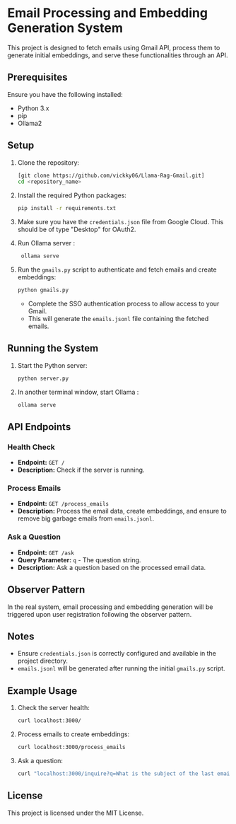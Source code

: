 # Email Processing and Embedding Generation System

This project is designed to fetch emails using Gmail API, process them to generate initial embeddings, and serve these functionalities through an API.

## Prerequisites

Ensure you have the following installed:

- Python 3.x
- pip
- Ollama2

## Setup

1. Clone the repository:

    ```bash
    [git clone https://github.com/vickky06/Llama-Rag-Gmail.git]
    cd <repository_name>
    ```

2. Install the required Python packages:

    ```bash
    pip install -r requirements.txt
    ```

3. Make sure you have the `credentials.json` file from Google Cloud. This should be of type "Desktop" for OAuth2.

4. Run Ollama server :
   ```bash
    ollama serve
    ```

6. Run the `gmails.py` script to authenticate and fetch emails and create embeddings:

    ```bash
    python gmails.py
    ```

    - Complete the SSO authentication process to allow access to your Gmail.
    - This will generate the `emails.jsonl` file containing the fetched emails.

## Running the System

1. Start the Python server:

    ```bash
    python server.py
    ```

2. In another terminal window, start Ollama <if not runnning already>:

    ```bash
    ollama serve
    ```

## API Endpoints

### Health Check

- **Endpoint:** `GET /`
- **Description:** Check if the server is running.

### Process Emails

- **Endpoint:** `GET /process_emails`
- **Description:** Process the email data, create embeddings, and ensure to remove big garbage emails from `emails.jsonl`.

### Ask a Question

- **Endpoint:** `GET /ask`
- **Query Parameter:** `q` - The question string.
- **Description:** Ask a question based on the processed email data.

## Observer Pattern

In the real system, email processing and embedding generation will be triggered upon user registration following the observer pattern.

## Notes

- Ensure `credentials.json` is correctly configured and available in the project directory.
- `emails.jsonl` will be generated after running the initial `gmails.py` script.

## Example Usage

1. Check the server health:

    ```bash
    curl localhost:3000/
    ```

2. Process emails to create embeddings:

    ```bash
    curl localhost:3000/process_emails
    ```

3. Ask a question:

    ```bash
    curl "localhost:3000/inquire?q=What is the subject of the last email?"
    ```

## License

This project is licensed under the MIT License.
